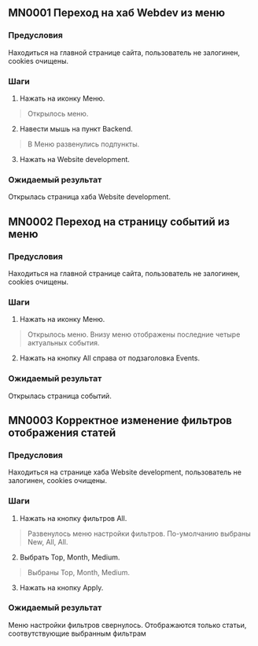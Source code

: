 ## MN0001 Переход на хаб Webdev из меню

### Предусловия

Находиться на главной странице сайта, пользователь не залогинен, cookies очищены.

### Шаги

1. Нажать на иконку Меню.
> Открылось меню.
2. Навести мышь на пункт Backend.
> В Меню развенулись подпункты.
3. Нажать на Website development.

### Ожидаемый результат

Открылась страница хаба Website development.

## MN0002 Переход на страницу событий из меню

### Предусловия

Находиться на главной странице сайта, пользователь не залогинен, cookies очищены.

### Шаги

1. Нажать на иконку Меню.
> Открылось меню. Внизу меню отображены последние четыре актуальных события.
2. Нажать на кнопку All справа от подзаголовка Events.

### Ожидаемый результат

Открылась страница событий.

## MN0003 Корректное изменение фильтров отображения статей

### Предусловия

Находиться на странице хаба Website development, пользователь не залогинен, cookies очищены.

### Шаги

1. Нажать на кнопку фильтров All.
> Развенулось меню настройки фильтров. По-умолчанию выбраны New, All, All.
2. Выбрать Top, Month, Medium.
> Выбраны Top, Month, Medium.
3. Нажать на кнопку Apply.

### Ожидаемый результат

Меню настройки фильтров свернулось. Отображаются только статьи, соотвутствующие выбранным фильтрам

